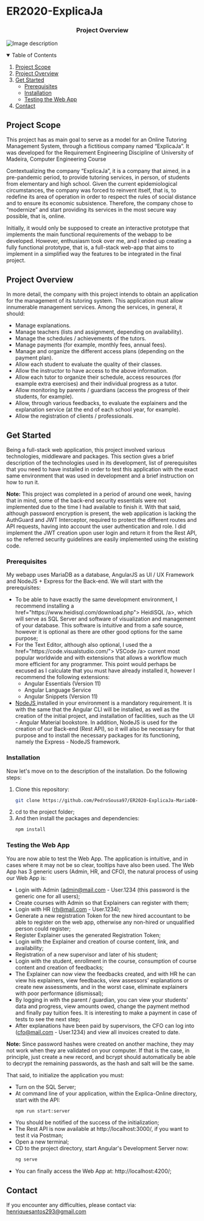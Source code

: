 # ER2020-ExplicaJa

<p align="center">
    <h3 align="center">Project Overview</h3>
</p>

![Image description](https://github.com/PedroSousa97/ER2020-ExplicaJa-MariaDB-NodeJS-AngularJS/blob/main/ReadFile_Img/screenshot.PNG)

<details open="open">
  <summary>Table of Contents</summary>
  <ol>
    <li>
      <a href="#Project-Scope">Project Scope</a>
    </li>
     <li>
      <a href="#Project-Overview">Project Overview</a>
    </li>
    <li>
      <a href="#Get-Started">Get Started</a>
      <ul>
        <li><a href="#Prerequisites">Prerequisites</a></li>
        <li><a href="#Installation">Installation</a></li>
        <li><a href="#Testing-the-Web-App">Testing the Web App</a></li>
      </ul>
    </li>
    <li><a href="#Contact">Contact</a></li>
  </ol>
</details>

## Project Scope

This project has as main goal to serve as a model for an Online Tutoring Management System, through a fictitious company named “ExplicaJa”. It was developed for the Requirement Engineering Discipline of University of Madeira, Computer Engineering Course

Contextualizing the company “ExplicaJa”, it is a company that aimed, in a pre-pandemic period, to provide tutoring services, in person, of students from elementary and high school. Given the current epidemiological circumstances, the company was forced to reinvent itself, that is, to redefine its area of operation in order to respect the rules of social distance and to ensure its economic subsistence. Therefore, the company chose to “modernize” and start providing its services in the most secure way possible, that is, online.

Initially, it would only be supposed to create an interactive prototype that implements the main functional requirements of the webapp to be developed. However, enthusiasm took over me, and I ended up creating a fully functional prototype, that is, a full-stack web-app that aims to implement in a simplified way the features to be integrated in the final project.

## Project Overview

In more detail, the company with this project intends to obtain an application for the management of its tutoring system. This application must allow innumerable management services.
Among the services, in general, it should:
* Manage explanations.
* Manage teachers (lists and assignment, depending on availability).
* Manage the schedules / achievements of the tutors.
* Manage payments (for example, monthly fees, annual fees).
* Manage and organize the different access plans (depending on the payment plan).
* Allow each student to evaluate the quality of their classes.
* Allow the instructor to have access to the above information.
* Allow each tutor to organize their schedule, access resources (for example extra exercises) and their individual progress as a tutor.
* Allow monitoring by parents / guardians (access the progress of their students, for example).
* Allow, through various feedbacks, to evaluate the explainers and the explanation service (at the end of each school year, for example).
* Allow the registration of clients / professionals.

## Get Started

Being a full-stack web application, this project involved various technologies, middleware and packages. This section gives a brief description of the technologies used in its development, list of prerequisites that you need to have installed in order to test this application with the exact same environment that was used in development and a brief instruction on how to run it.

<b>Note:</b> This project was completed in a period of around one week, having that in mind, some of the back-end security essentials were not implemented due to the time I had available to finish it. With that said, although password encryption is present, the web application is lacking the AuthGuard and JWT Interceptor, required to protect the different routes and API requests, having into account the user authentication and role. I did implement the JWT creation upon user login and return it from the Rest API, so the referred security guidelines are easily implemented using the existing code.

### Prerequisites

My webapp uses MariaDB as a database, AngularJS as UI / UX Framework and NodeJS + Express for the Back-end. We will start with the prerequisites:

<ul>
    <li>To be able to have exactly the same development environment, I recommend installing a href="https://www.heidisql.com/download.php"> HeidiSQL /a>, which will serve as SQL Server and software of visualization and management of your database. This software is intuitive and from a safe source, however it is optional as there are other good options for the same purpose;</li>
    <li>For the Text Editor, although also optional, I used the a href="https://code.visualstudio.com/"> VSCode /a> current most popular worldwide and with extensions that allows a workflow much more efficient for any programmer. This point would perhaps be excused as I calculate that you must have already installed it, however I recommend the following extensions:
        <ul>
            <li>Angular Essentials (Version 11)</li>
            <li>Angular Language Service</li>
            <li>Angular Snippets (Version 11)</li>
        </ul>
    </li>
    <li><a href="https://nodejs.org/en/"> NodeJS </a> installed in your environment is a mandatory requirement. It is with the same that the Angular CLI will be installed, as well as the creation of the initial project, and installation of facilities, such as the UI - Angular Material bookstore. In addition, NodeJS is used for the creation of our Back-end (Rest API), so it will also be necessary for that purpose and to install the necessary packages for its functioning, namely the Express - NodeJS framework. </li>
</ul>

### Installation

Now let's move on to the description of the installation. Do the following steps:

1. Clone this repository:
   ```sh
   git clone https://github.com/PedroSousa97/ER2020-ExplicaJa-MariaDB-NodeJS-AngularJS.git
   ```
2. cd to the project folder;
3. And then install the packages and dependencies:
   ```sh
   npm install
   ```


### Testing the Web App

You are now able to test the Web App. The application is intuitive, and in cases where it may not be so clear, tooltips have also been used. The Web App has 3 generic users (Admin, HR, and CFO), the natural process of using our Web App is:
* Login with Admin (admin@mail.com - User.1234 (this password is the generic one for all users);
* Create courses with Admin so that Explainers can register with them;
* Login with HR (rh@mail.com - User.1234);
* Generate a new registration Token for the new hired accountant to be able to register on the web app, otherwise any non-hired or unqualified person could register;
* Register Explainer uses the generated Registration Token;
* Login with the Explainer and creation of course content, link, and availability;
* Registration of a new supervisor and later of his student;
* Login with the student, enrollment in the course, consumption of course content and creation of feedbacks;
* The Explainer can now view the feedbacks created, and with HR he can view his explainers, view feedbacks, view assessors' explanations or create new assessments, and in the worst case, eliminate explainers with poor performance (dismissal);
* By logging in with the parent / guardian, you can view your students' data and progress, view amounts owed, change the payment method and finally pay tuition fees. It is interesting to make a payment in case of tests to see the next step;
* After explanations have been paid by supervisors, the CFO can log into (cfo@mail.com - User.1234) and view all invoices created to date.

<b>Note:</b> Since password hashes were created on another machine, they may not work when they are validated on your computer. If that is the case, in principle, just create a new record, and bcrypt should automatically be able to decrypt the remaining passwords, as the hash and salt will be the same.

That said, to initialize the application you must:
* Turn on the SQL Server;
* At command line of your application, within the Explica-Online directory, start with the API:
   ```sh
   npm run start:server 
   ```
* You should be notified of the success of the initialization;
* The Rest API is now available at http://localhost:3000/, if you want to test it via Postman;
* Open a new terminal;
* CD to the project directory, start Angular's Development Server now:
   ```sh
   ng serve 
   ```
* You can finally access the Web App at: http://localhost:4200/;

## Contact

If you encounter any difficulties, please contact via: henriquesantos293@gmail.com

